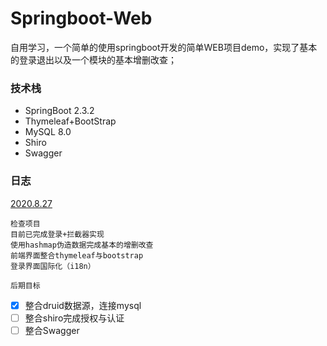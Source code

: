 # Springboot-Web

自用学习，一个简单的使用springboot开发的简单WEB项目demo，实现了基本的登录退出以及一个模块的基本增删改查；

### 技术栈

-   SpringBoot 2.3.2
-   Thymeleaf+BootStrap
-   MySQL 8.0
-   Shiro
-   Swagger

### 日志

<u>2020.8.27</u>

```
检查项目
目前已完成登录+拦截器实现
使用hashmap伪造数据完成基本的增删改查
前端界面整合thymeleaf与bootstrap
登录界面国际化（i18n）
```
`后期目标`
-   [x] 整合druid数据源，连接mysql
-   [ ] 整合shiro完成授权与认证
-   [ ] 整合Swagger
